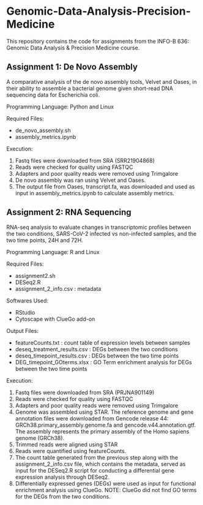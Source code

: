 # Genomic-Data-Analysis-Precision-Medicine
This repository contains the code for assignments from the INFO-B 636: Genomic Data Analysis & Precision Medicine course.

## Assignment 1: De Novo Assembly
A comparative analysis of the de novo assembly tools, Velvet and Oases, in their ability to assemble a bacterial genome given short-read DNA sequencing data for Escherichia coli.

Programming Language: Python and Linux

Required Files:
- de_novo_assembly.sh
- assembly_metrics.ipynb

Execution:
1. Fastq files were downloaded from SRA (SRR21904868) 
2. Reads were checked for quality using FASTQC
3. Adapters and poor quality reads were removed using Trimgalore
4. De novo assembly was ran using Velvet and Oases. 
5. The output file from Oases, transcript.fa, was downloaded and used as input in assembly_metrics.ipynb to calculate assembly metrics. 

## Assignment 2: RNA Sequencing
RNA-seq analysis to evaluate changes in transcriptomic profiles between the two conditions, SARS-CoV-2 infected vs non-infected samples, and the two time points, 24H and 72H. 

Programming Language: R and Linux

Required Files:
- assignment2.sh
- DESeq2.R
- assignment_2_info.csv : metadata

Softwares Used:
- RStudio
- Cytoscape with ClueGo add-on

Output Files:
- featureCounts.txt : count table of expression levels between samples
- deseq_treatment_results.csv : DEGs between the two conditions
- deseq_timepoint_results.csv : DEGs between the two time points
- DEG_timepoint_GOterms.xlsx : GO Term enrichment analysis for DEGs between the two time points

Execution:
1. Fastq files were downloaded from SRA (PRJNA901149)
2. Reads were checked for quality using FASTQC
3. Adapters and poor quality reads were removed using Trimgalore
4. Genome was assembled using STAR. The reference genome and gene annotation files were downloaded from Gencode release 44: GRCh38.primary_assembly.genome.fa and gencode.v44.annotation.gtf. The assembly represents the primary assembly of the Homo sapiens genome (GRCh38).
5. Trimmed reads were aligned using STAR
6. Reads were quantified using featureCounts.
7. The count table generated from the previous step along with the assignment_2_info.csv file, which contains the metadata, served as input for the DESeq2.R script for conducting a differential gene expression analysis through DESeq2.
9. Differentially expressed genes (DEGs) were used as input for functional enrichment analysis using ClueGo. NOTE: ClueGo did not find GO terms for the DEGs from the two conditions. 
